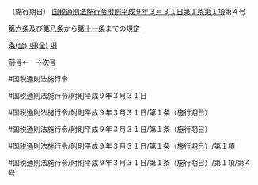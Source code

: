 （施行期日）
[国税通則法施行令附則平成９年３月３１日第１条第１項](国税通則法施行＿令附則平成９年３月３１日第１条第１項)第４号

[第六条](国税通則法施行＿令附則平成９年３月３１日第６条第１項)及び[第八条](国税通則法施行＿令附則平成９年３月３１日第８条第１項)から[第十一条](国税通則法施行＿令附則平成９年３月３１日第１１条第１項)までの規定

[条(全)](国税通則法施行＿令附則平成９年３月３１日第１条_.md)    [項(全)](国税通則法施行＿令附則平成９年３月３１日第１条第１項_.md)    [項](国税通則法施行＿令附則平成９年３月３１日第１条第１項.md)

~~前号←~~　~~→次号~~

#国税通則法施行令

#国税通則法施行令/附則平成９年３月３１日

#国税通則法施行令/附則平成９年３月３１日/第１条（施行期日）

#国税通則法施行令/附則平成９年３月３１日/第１条（施行期日）

#国税通則法施行令/附則平成９年３月３１日/第１条（施行期日）/第１項

#国税通則法施行令/附則平成９年３月３１日/第１条（施行期日）/第１項/第４号

